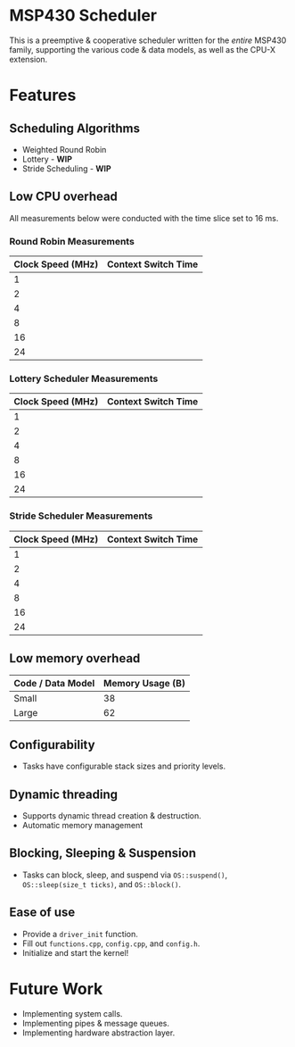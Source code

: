 # MSP430 Scheduler
This is a preemptive & cooperative scheduler written for the *entire* MSP430 family, supporting the various code & data models, as well as the CPU-X extension.

# Features

## Scheduling Algorithms
- Weighted Round Robin
- Lottery - **WIP**
- Stride Scheduling - **WIP**

## Low CPU overhead

All measurements below were conducted with the time slice set to 16 ms.

### Round Robin Measurements
| Clock Speed (MHz) | Context Switch Time |
|---|---|
| 1 |  |
| 2 |  |
| 4 |  |
| 8 |  |
| 16 |  |
| 24 |  |


### Lottery Scheduler Measurements
| Clock Speed (MHz) | Context Switch Time |
|---|---|
| 1 |  |
| 2 |  |
| 4 |  |
| 8 |  |
| 16 |  |
| 24 |  |

### Stride Scheduler Measurements
| Clock Speed (MHz) | Context Switch Time |
|---|---|
| 1 |  |
| 2 |  |
| 4 |  |
| 8 |  |
| 16 |  |
| 24 |  |

## Low memory overhead
| Code / Data Model | Memory Usage (B) |
|---|---|
| Small | 38 |
| Large | 62 |

## Configurability
- Tasks have configurable stack sizes and priority levels.

## Dynamic threading
- Supports dynamic thread creation & destruction.
- Automatic memory management

## Blocking, Sleeping & Suspension
- Tasks can block, sleep, and suspend via `OS::suspend()`, `OS::sleep(size_t ticks)`, and `OS::block()`.

## Ease of use
- Provide a `driver_init` function.
- Fill out `functions.cpp`, `config.cpp`, and `config.h`.
- Initialize and start the kernel!

# Future Work
- Implementing system calls.
- Implementing pipes & message queues.
- Implementing hardware abstraction layer.